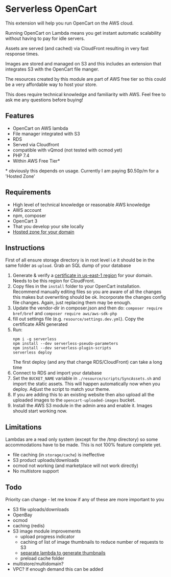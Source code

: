 # Serverless OpenCart

This extension will help you run OpenCart on the AWS cloud.

Running OpenCart on Lambda means you get instant automatic scalability without having to pay for idle servers.

Assets are served (and cached) via CloudFront resulting in very fast response times.

Images are stored and managed on S3 and this includes an extension that integrates S3 with the OpenCart file manger. 

The resources created by this module are part of AWS free tier so this could be a very affordable way to host your store.

This does require technical knowledge and familiarity with AWS. Feel free to ask me any questions before buying!

## Features

- OpenCart on AWS lambda
- File manager integrated with S3
- RDS
- Served via Cloudfront
- compatible with vQmod (not tested with ocmod yet)
- PHP 7.4
- Within AWS Free Tier*

\* obviously this depends on usage. Currently I am paying $0.50p/m for a 'Hosted Zone' 

## Requirements

- High level of technical knowledge or reasonable AWS knowledge
- AWS account
- npm, composer
- OpenCart 3
- That you develop your site locally
- [Hosted zone for your domain](https://docs.aws.amazon.com/Route53/latest/DeveloperGuide/CreatingHostedZone.html)

## Instructions

First of all ensure storage directory is in root level i.e it should be in the same folder as `upload`. Grab an SQL dump of your database

1. Generate & verify a [certificate in us-east-1 region](https://console.aws.amazon.com/acm/home?region=us-east-1#/) for your domain. Needs to be this region for CloudFront.
2. Copy files in the `install` folder to your OpenCart installation.
Recommend manually editing files so you are aware of all the changes this makes but overwriting should be ok.
Incorporate the changes config file changes. Again, just replacing them may be enough.
3. Update the vendor-dir in composer.json and then do: `composer require bref/bref` and `composer require aws/aws-sdk-php`
4. fill out settings file (e.g. `resource/settings.dev.yml`). Copy the certificate ARN generated
5. Run:
    ```
    npm i -g serverless
    npm install --dev serverless-pseudo-parameters
    npm install --dev serverless-plugin-scripts
    serverless deploy
    ```
    The first deploy (and any that change RDS/CloudFront) can take a long time
6. Connect to RDS and import your database
7. Set the `BUCKET_NAME` variable in `./resource/scripts/SyncAssets.sh` and import the static assets.
This will happen automatically now when you deploy. Adjust the script to match your theme.
8. If you are adding this to an existing website then also upload all the uploaded images to the `opencart-uploaded-images` bucket.
9. Install the AWS S3 module in the admin area and enable it. Images should start working now.

## Limitations

Lambdas are a read only system (except for the /tmp directory)
so some accommodations have to be made.
This is not 100% feature complete yet.
- file caching (in `storage/cache`) is ineffective
- S3 product uploads/downloads
- ocmod not working (and marketplace will not work directly)
- No multistore support

## Todo

Priority can change - let me know if any of these are more important to you

- S3 file uploads/downloads
- OpenBay
- ocmod
- caching (redis)
- S3 image module improvements
  - upload progress indicator
  - caching of list of image thumbnails to reduce number of requests to S3
  - [separate lambda to generate thumbnails](https://aws.amazon.com/solutions/serverless-image-handler/)
  - preload cache folder
- multistore/multidomain?
- VPC? If enough demand this can be added
